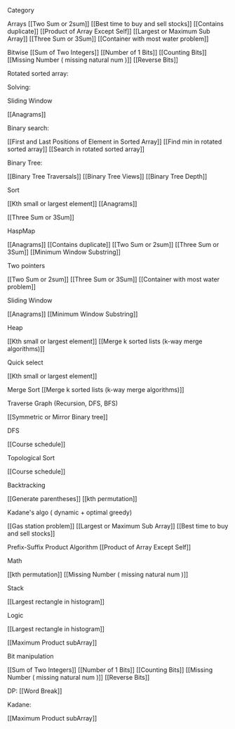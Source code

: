 

Category 

Arrays
[[Two Sum or 2sum]]
[[Best time to buy and sell stocks]]
[[Contains duplicate]]
[[Product of Array Except Self]]
[[Largest or Maximum Sub Array]]
[[Three Sum or 3Sum]]
[[Container with most water problem]]


Bitwise
[[Sum of Two Integers]]
[[Number of 1 Bits]]
[[Counting Bits]]
[[Missing Number ( missing natural num )]]
[[Reverse Bits]]



Rotated sorted array:



Solving:



Sliding Window

[[Anagrams]]



Binary search:

[[First and Last Positions of Element in Sorted Array]]
[[Find min in rotated sorted array]]
[[Search in rotated sorted array]]



Binary Tree:

[[Binary Tree Traversals]]
[[Binary Tree Views]]
[[Binary Tree Depth]]



Sort

[[Kth small or largest element]]
[[Anagrams]]

[[Three Sum or 3Sum]]

HaspMap

[[Anagrams]]
[[Contains duplicate]]
[[Two Sum or 2sum]]
[[Three Sum or 3Sum]]
[[Minimum Window Substring]]


Two pointers

[[Two Sum or 2sum]]
[[Three Sum or 3Sum]]
[[Container with most water problem]]



Sliding Window

[[Anagrams]]
[[Minimum Window Substring]]


Heap

[[Kth small or largest element]]
[[Merge k sorted lists (k-way merge algorithms)]]


Quick select

[[Kth small or largest element]]

Merge Sort
[[Merge k sorted lists (k-way merge algorithms)]]


Traverse Graph (Recursion, DFS, BFS)

[[Symmetric or Mirror Binary tree]]


DFS

[[Course schedule]]

Topological Sort

[[Course schedule]]

Backtracking

[[Generate parentheses]]
[[kth permutation]]


Kadane's algo ( dynamic + optimal greedy)

[[Gas station problem]]
[[Largest or Maximum Sub Array]]
[[Best time to buy and sell stocks]]


Prefix-Suffix Product Algorithm
[[Product of Array Except Self]]


Math

[[kth permutation]]
[[Missing Number ( missing natural num )]]

Stack 

[[Largest rectangle in histogram]]


Logic

[[Largest rectangle in histogram]]

[[Maximum Product subArray]]



Bit manipulation 

[[Sum of Two Integers]]
[[Number of 1 Bits]]
[[Counting Bits]]
[[Missing Number ( missing natural num )]]
[[Reverse Bits]]



DP:
[[Word Break]]


Kadane:

[[Maximum Product subArray]]
